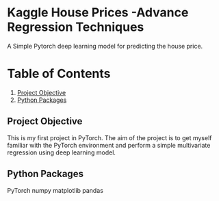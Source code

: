 # Kaggle House Prices -Advance Regression Techniques

A Simple Pytorch deep learning model for predicting the house price.

# Table of Contents
1. [Project Objective](#objective)
2. [Python Packages](#packages)

## Project Objective <a name="p objective"></a>
This is my first project in PyTorch. The aim of the project is to get myself familiar with the PyTorch environment and perform a simple multivariate regression using deep learning model. 

## Python Packages
PyTorch
numpy
matplotlib
pandas
